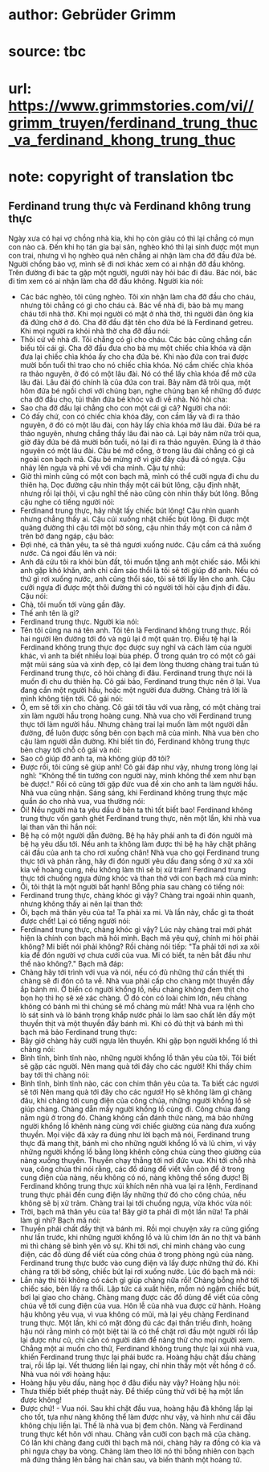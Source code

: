 # author: Gebrüder Grimm
# source: tbc
# url: https://www.grimmstories.com/vi//grimm_truyen/ferdinand_trung_thuc_va_ferdinand_khong_trung_thuc
# note: copyright of translation tbc

## Ferdinand trung thực và Ferdinand không trung thực 

Ngày xưa có hai vợ chồng nhà kia, khi họ còn giàu có thì lại chẳng có
mụn con nào cả. Đến khi họ tán gia bại sản, nghèo khó thì lại sinh được
một mụn con trai, nhưng vì họ nghèo quá nên chẳng ai nhận làm cha đỡ đầu
đứa bé. Người chồng bảo vợ, mình sẽ đi nơi khác xem có ai nhận đỡ đầu
không. Trên đường đi bác ta gặp một người, người này hỏi bác đi đâu. Bác
nói, bác đi tìm xem có ai nhận làm cha đỡ đầu không. Người kia nói:
- Các bác nghèo, tôi cũng nghèo. Tôi xin nhận làm cha đỡ đầu cho cháu,
nhưng tôi chẳng có gì cho cháu cả. Bác về nhà đi, bảo bà mụ mang cháu
tới nhà thờ.
Khi mọi người có mặt ở nhà thờ, thì người đàn ông kia đã đứng chờ ở đó.
Cha đỡ đầu đặt tên cho đứa bé là Ferdinand getreu. Khi mọi người ra khỏi
nhà thờ cha đỡ đầu nói:
- Thôi cứ về nhà đi. Tôi chẳng có gì cho cháu. Các bác cũng chẳng cần
biếu tôi cái gì.
Cha đỡ đầu đưa cho bà mụ một chiếc chìa khóa và dặn đưa lại chiếc chìa
khóa ấy cho cha đứa bé. Khi nào đứa con trai được mười bốn tuổi thì trao
cho nó chiếc chìa khóa. Nó cầm chiếc chìa khóa ra thảo nguyên, ở đó có
một lâu đài. Nó có thể lấy chìa khóa để mở cửa lâu đài. Lâu đài đó chính
là của đứa con trai.
Bảy năm đã trôi qua, một hôm đứa bé ngồi chơi với chúng bạn, nghe chúng
bạn kể những đồ được cha đỡ đầu cho, tủi thân đứa bé khóc và đi về nhà.
Nó hỏi cha:
- Sao cha đỡ đầu lại chẳng cho con một cái gì cả?
Người cha nói:
- Có đấy chứ, con có chiếc chìa khóa đây, con cầm lấy và đi ra thảo
nguyên, ở đó có một lâu đài, con hãy lấy chìa khóa mở lâu đài.
Đứa bé ra thảo nguyên, nhưng chẳng thấy lâu đài nào cả. Lại bảy năm nữa
trôi qua, giờ đây đứa bé đã mười bốn tuổi, nó lại đi ra thảo nguyên.
Đúng là ở thảo nguyên có một lâu đài. Cậu bé mở cổng, ở trong lâu đài
chẳng có gì cả ngoài con bạch mã. Cậu bé mừng rỡ vì giờ đây cậu đã có
ngựa. Cậu nhảy lên ngựa và phi về với cha mình. Cậu tự nhủ:
- Giờ thì mình cũng có một con bạch mã, mình có thể cưỡi ngựa đi chu du
thiên hạ.
Dọc đường cậu nhìn thấy một cái bút lông, cậu định nhặt, nhưng rồi lại
thôi, vì cậu nghĩ thế nào cũng còn nhìn thấy bút lông. Bỗng cậu nghe có
tiếng người nói:
- Ferdinand trung thực, hãy nhặt lấy chiếc bút lông!
Cậu nhìn quanh nhưng chẳng thấy ai. Cậu cúi xuống nhặt chiếc bút lông.
Đi được một quãng đường thì cậu tới một bờ sông, cậu nhìn thấy một con
cá nằm ở trên bờ đang ngáp, cậu bảo:
- Đợi nhé, cá thân yêu, ta sẽ thả ngươi xuống nước.
Cậu cầm cá thả xuống nước. Cá ngoi đầu lên và nói:
- Anh đã cứu tôi ra khỏi bùn đất, tôi muốn tặng anh một chiếc sáo. Mỗi
khi anh gặp khó khăn, anh chỉ cầm sáo thổi là tôi sẽ tới giúp đỡ anh.
Nếu có thứ gì rơi xuống nước, anh cũng thổi sáo, tôi sẽ tới lấy lên cho
anh.
Cậu cưỡi ngựa đi được một thôi đường thì có người tới hỏi cậu định đi
đâu. Cậu nói:
- Chà, tôi muốn tới vùng gần đây.
- Thế anh tên là gì?
- Ferdinand trung thực.
Người kia nói:
- Tên tôi cũng na ná tên anh. Tôi tên là Ferdinand không trung thực.
Rồi hai người lên đường tới đó và ngủ lại ở một quán trọ.
Điều tệ hại là Ferdinand không trung thực đọc được suy nghĩ và cách làm
của người khác, vì anh ta biết nhiều loại bùa phép. Ở trong quán trọ có
một cô gái mặt mũi sáng sủa và xinh đẹp, cô lại đem lòng thương chàng
trai tuấn tú Ferdinand trung thực, cô hỏi chàng đi đâu. Ferdinand trung
thực nói là muốn đi chu du thiên hạ.
Cô gái bảo, Ferdinand trung thực nên ở lại. Vua đang cần một người hầu,
hoặc một người đưa đường. Chàng trả lời là mình không tiện tới. Cô gái
nói:
- Ồ, em sẽ tới xin cho chàng.
Cô gái tới tâu với vua rằng, có một chàng trai xin làm người hầu trong
hoàng cung. Nhà vua cho vời Ferdinand trung thực tới làm người hầu.
Nhưng chàng trai lại muốn làm một người dẫn đường, để luôn được sống bên
con bạch mã của mình. Nhà vua bèn cho cậu làm người dẫn đường.
Khi biết tin đó, Ferdinand không trung thực bèn chạy tới chỗ cô gái và
nói:
- Sao cô giúp đỡ anh ta, mà không giúp đỡ tôi?
- Được rồi, tôi cũng sẽ giúp anh!
Cô gái đáp như vậy, nhưng trong lòng lại nghĩ: "Không thể tin tưởng con
người này, mình không thể xem như bạn bè được!." Rồi cô cũng tới gặp
đức vua để xin cho anh ta làm người hầu. Nhà vua cũng nhận.
Sáng sáng, khi Ferdinand không trung thực mặc quần áo cho nhà vua, vua
thường nói:
- Ôi! Nếu người mà ta yêu dấu ở bên ta thì tốt biết bao!
Ferdinand không trung thực vốn ganh ghét Ferdinand trung thực, nên một
lần, khi nhà vua lại than vãn thì hắn nói:
- Bệ hạ có một người dẫn đường. Bệ hạ hãy phái anh ta đi đón người mà bệ
hạ yêu dấu tới. Nếu anh ta không làm được thì bệ hạ hãy chặt phăng cái
đầu của anh ta cho rơi xuống chân!
Nhà vua cho gọi Ferdinand trung thực tới và phán rằng, hãy đi đón người
yêu dấu đang sống ở xứ xa xôi kia về hoàng cung, nếu không làm thì sẽ bị
xử trảm!
Ferdinand trung thực tới chuồng ngựa đứng khóc và than thở với con bạch
mã của mình:
- Ôi, tôi thật là một người bất hạnh!
Bỗng phía sau chàng có tiếng nói:
- Ferdinand trung thực, chàng khóc gì vậy?
Chàng trai ngoái nhìn quanh, nhưng không thấy ai nên lại than thở:
- Ôi, bạch mã thân yêu của ta! Ta phải xa mi. Và lần này, chắc gì ta
thoát được chết!
Lại có tiếng người nói:
- Ferdinand trung thực, chàng khóc gì vậy?
Lúc này chàng trai mới phát hiện là chính con bạch mã hỏi mình.
Bạch mã yêu quý, chính mi hỏi phải không? Mi biết nói phải không?
Rồi chàng nói tiếp: "Ta phải tới nơi xa xôi kia để đón người vợ chưa
cưới của vua. Mi có biết, ta nên bắt đầu như thế nào không?."
Bạch mã đáp:
- Chàng hãy tới trình với vua và nói, nếu có đủ những thứ cần thiết thì
chàng sẽ đi đón cô ta về. Nhà vua phải cấp cho chàng một thuyền đầy ắp
bánh mì. Ở biển có người khổng lồ, nếu chàng không đem thịt cho bọn họ
thì họ sẽ xé xác chàng. Ở đó còn có loài chim lớn, nếu chàng không có
bánh mì thì chúng sẽ mổ chàng mù mắt!
Nhà vua ra lệnh cho lò sát sinh và lò bánh trong khắp nước phải lo làm
sao chất lên đầy một thuyền thịt và một thuyền đầy bánh mì. Khi có đủ
thịt và bánh mì thì bạch mã bảo Ferdinand trung thực:
- Bây giờ chàng hãy cưỡi ngựa lên thuyền. Khi gặp bọn người khổng lồ thì
chàng nói:
- Bình tĩnh, bình tĩnh nào, những người khổng lồ thân yêu của tôi.
Tôi biết sẽ gặp các người.
Nên mang quà tới đây cho các người!
Khi thấy chim bay tới thì chàng nói:
- Bình tĩnh, bình tĩnh nào, các con chim thân yêu của ta.
Ta biết các ngươi sẽ tới
Nên mang quà tới đây cho các ngươi!
Họ sẽ không làm gì chàng đâu, khi chàng tới cung điện của công chúa,
những người khổng lồ sẽ giúp chàng. Chàng dẫn mấy người khổng lồ cùng
đi. Công chúa đang nằm ngủ ở trong đó. Chàng không cần đánh thức nàng,
mà bảo những người khổng lồ khênh nàng cùng với chiếc giường của nàng
đưa xuống thuyền.
Mọi việc đã xảy ra đúng như lời bạch mã nói, Ferdinand trung thực đã
mang thịt, bánh mì cho những người khổng lồ và lũ chim, vì vậy những
người khổng lồ bằng lòng khênh công chúa cùng theo giường của nàng xuống
thuyền. Thuyền chạy thẳng tới nơi đức vua.
Khi tới chỗ nhà vua, công chúa thì nói rằng, các đồ dùng để viết vẫn còn
để ở trong cung điện của nàng, nếu không có nó, nàng không thể sống
được!
Bị Ferdinand không trung thực xúi khích nên nhà vua lại ra lệnh,
Ferdinand trung thực phải đến cung điện lấy những thứ đó cho công chúa,
nếu không sẽ bị xử trảm.
Chàng trai lại tới chuồng ngựa, vừa khóc vừa nói:
- Trời, bạch mã thân yêu của ta! Bây giờ ta phải đi một lần nữa! Ta phải
làm gì nhỉ?
Bạch mã nói:
- Thuyền phải chất đầy thịt và bánh mì. Rồi mọi chuyện xảy ra cũng giống
như lần trước, khi những người khổng lồ và lũ chim lớn ăn no thịt và
bánh mì thì chàng sẽ bình yên vô sự.
Khi tới nơi, chỉ mình chàng vào cung điện, các đồ dùng để viết của công
chúa ở trong phòng ngủ của nàng. Ferdinand trung thực bước vào cung điện
và lấy được những thứ đó. Khi chàng ra tới bờ sông, chiếc bút lại rơi
xuống nước. Lúc đó bạch mã nói:
- Lần này thì tôi không có cách gì giúp chàng nữa rồi!
Chàng bỗng nhớ tới chiếc sáo, bèn lấy ra thổi. Lập tức cá xuất hiện, mồm
nó ngậm chiếc bút, bơi lại giao cho chàng.
Chàng mang được các đồ dùng để viết của công chúa về tới cung điện của
vua. Hôn lễ của nhà vua được cử hành.
Hoàng hậu không yêu vua, vì vua không có mũi, mà lại yêu chàng Ferdinand
trung thực.
Một lần, khi có mặt đông đủ các đại thần triều đình, hoàng hậu nói rằng
mình có một biệt tài là có thể chặt rơi đầu một người rồi lắp lại được
như cũ, chỉ cần có người dám để nàng thử cho mọi người xem.
Chẳng một ai muốn cho thử, Ferdinand không trung thực lại xúi nhà vua,
khiến Ferdinand trung thực lại phải bước ra.
Hoàng hậu chặt đầu chàng trai, rồi lắp lại. Vết thương liền lại ngay,
chỉ nhìn thấy một vết hồng ở cổ. Nhà vua nói với hoàng hậu:
- Hoàng hậu yêu dấu, nàng học ở đâu điều này vậy?
Hoàng hậu nói:
- Thưa thiếp biết phép thuật này. Để thiếp cũng thử với bệ hạ một lần
được không!
- Được chứ! - Vua nói.
Sau khi chặt đầu vua, hoàng hậu đã không lắp lại cho tốt, tựa như nàng
không thể làm được như vậy, và hình như cái đầu không chịu liền lại. Thế
là nhà vua bị đem chôn. Nàng và Ferdinand trung thực kết hôn với nhau.
Chàng vẫn cưỡi con bạch mã của chàng. Có lần khi chàng đang cưỡi thì
bạch mã nói, chàng hãy ra đồng cỏ kia và phi ngựa chạy ba vòng. Chàng
làm theo lời nó thì bỗng nhiên con bạch mã đứng thẳng lên bằng hai chân
sau, và biến thành một hoàng tử.
